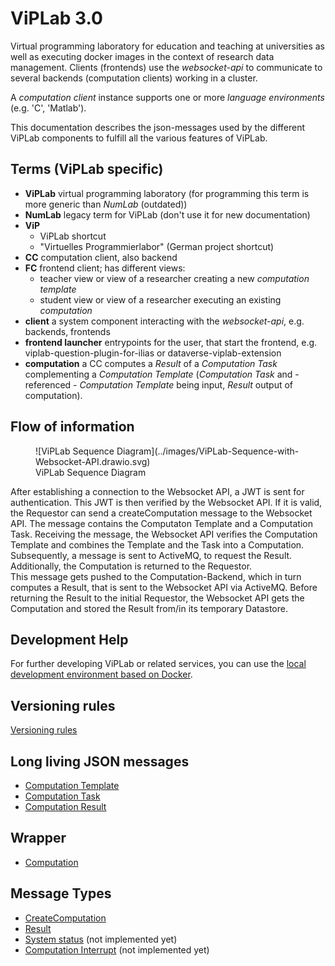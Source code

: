 ViPLab 3.0
========================
Virtual programming laboratory for education and teaching at universities as well as executing docker images in the context of research data management. Clients (frontends) use the *websocket-api* to communicate to several backends (computation clients) working in a cluster. 

A _computation client_ instance supports one or more *language environments* (e.g. 'C', 'Matlab').

This documentation describes the json-messages used by the different ViPLab components to fulfill all the various features of ViPLab.

Terms (ViPLab specific)
-----
* **ViPLab** virtual programming laboratory (for programming this term is more generic than *NumLab* (outdated))
* **NumLab** legacy term for ViPLab (don't use it for new documentation)
* **ViP** 
    * ViPLab shortcut
    * "Virtuelles Programmierlabor" (German project shortcut)
* **CC** computation client, also backend
* **FC** frontend client; has different views:
    * teacher view or view of a researcher creating a new *computation template*
    * student view or view of a researcher executing an existing *computation*
* **client** a system component interacting with the *websocket-api*, e.g. backends, frontends
* **frontend launcher** entrypoints for the user, that start the frontend, e.g. viplab-question-plugin-for-ilias or dataverse-viplab-extension
* **computation** a CC computes a *Result* of a *Computation Task* complementing a *Computation Template* (*Computation Task* and - referenced - *Computation Template* being input, *Result* output of computation).

Flow of information
-------------------
<figure markdown>
  ![ViPLab Sequence Diagram](../images/ViPLab-Sequence-with-Websocket-API.drawio.svg)
  <figcaption>ViPLab Sequence Diagram</figcaption>
</figure>

After establishing a connection to the Websocket API, a JWT is sent for authentication. 
This JWT is then verified by the Websocket API. 
If it is valid, the Requestor can send a createComputation message to the Websocket API. 
The message contains the Computaton Template and a Computation Task. 
Receiving the message, the Websocket API verifies the Computation Template and combines the Template and the Task into a Computation. 
Subsequently, a message is sent to ActiveMQ, to request the Result. 
Additionally, the Computation is returned to the Requestor.  
This message gets pushed to the Computation-Backend, which in turn computes a Result, that is sent to the Websocket API via ActiveMQ. 
Before returning the Result to the initial Requestor, the Websocket API gets the Computation and stored the Result from/in its temporary Datastore. 

Development Help
-------------
For further developing ViPLab or related services, you can use the [local development environment based on Docker](https://github.com/VirtualProgrammingLab/viplab-docker-dev-env).

Versioning rules
----------------
[Versioning rules](versioning.md)

Long living JSON messages
--------------

* [Computation Template](computation_template.md)
* [Computation Task](computation_task.md)
* [Computation Result](computation_result.md)

Wrapper
---------
* [Computation](computation.md)

Message Types
-------------
* [CreateComputation](create_computation.md)
* [Result](result.md)
* [System status](system_status.md) (not implemented yet)
* [Computation Interrupt](computation_interrupt.md) (not implemented yet)
